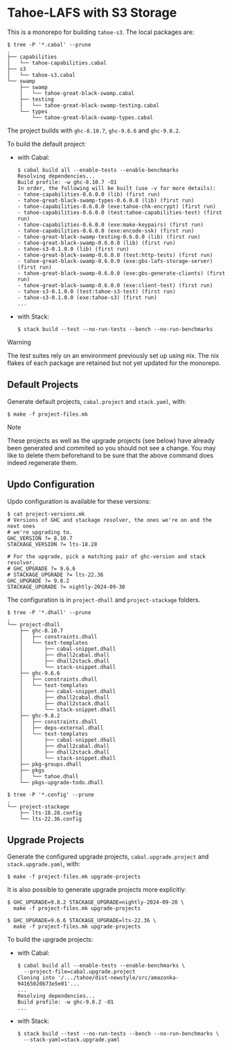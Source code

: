 # Tahoe-LAFS with S3 Storage

This is a monorepo for building `tahoe-s3`. The local packages are:

```
$ tree -P '*.cabal' --prune
.
├── capabilities
│   └── tahoe-capabilities.cabal
├── s3
│   └── tahoe-s3.cabal
└── swamp
    ├── swamp
    │   └── tahoe-great-black-swamp.cabal
    ├── testing
    │   └── tahoe-great-black-swamp-testing.cabal
    └── types
        └── tahoe-great-black-swamp-types.cabal
```

The project builds with `ghc-8.10.7`, `ghc-9.6.6` and `ghc-9.8.2`.

To build the default project:

* with Cabal:

    ```
    $ cabal build all --enable-tests --enable-benchmarks
    Resolving dependencies...
    Build profile: -w ghc-8.10.7 -O1
    In order, the following will be built (use -v for more details):
    - tahoe-capabilities-0.6.0.0 (lib) (first run)
    - tahoe-great-black-swamp-types-0.6.0.0 (lib) (first run)
    - tahoe-capabilities-0.6.0.0 (exe:tahoe-chk-encrypt) (first run)
    - tahoe-capabilities-0.6.0.0 (test:tahoe-capabilities-test) (first run)
    - tahoe-capabilities-0.6.0.0 (exe:make-keypairs) (first run)
    - tahoe-capabilities-0.6.0.0 (exe:encode-ssk) (first run)
    - tahoe-great-black-swamp-testing-0.6.0.0 (lib) (first run)
    - tahoe-great-black-swamp-0.6.0.0 (lib) (first run)
    - tahoe-s3-0.1.0.0 (lib) (first run)
    - tahoe-great-black-swamp-0.6.0.0 (test:http-tests) (first run)
    - tahoe-great-black-swamp-0.6.0.0 (exe:gbs-lafs-storage-server) (first run)
    - tahoe-great-black-swamp-0.6.0.0 (exe:gbs-generate-clients) (first run)
    - tahoe-great-black-swamp-0.6.0.0 (exe:client-test) (first run)
    - tahoe-s3-0.1.0.0 (test:tahoe-s3-test) (first run)
    - tahoe-s3-0.1.0.0 (exe:tahoe-s3) (first run)
    ...
    ```

* with Stack:

    ```
    $ stack build --test --no-run-tests --bench --no-run-benchmarks
    ```

> [!WARNING]
> The test suites rely on an environment previously set up using nix. The nix
> flakes of each package are retained but not yet updated for the monorepo.

## Default Projects

Generate default projects, `cabal.project` and `stack.yaml`, with:

```
$ make -f project-files.mk
```

> [!NOTE]
> These projects as well as the upgrade projects (see below) have already been
> generated and commited so you should not see a change. You may like to delete
> them beforehand to be sure that the above command does indeed regenerate them.

## Updo Configuration

Updo configuration is available for these versions:

```make
$ cat project-versions.mk
# Versions of GHC and stackage resolver, the ones we're on and the next ones
# we're upgrading to.
GHC_VERSION ?= 8.10.7
STACKAGE_VERSION ?= lts-18.28

# For the upgrade, pick a matching pair of ghc-version and stack resolver.
# GHC_UPGRADE ?= 9.6.6
# STACKAGE_UPGRADE ?= lts-22.36
GHC_UPGRADE ?= 9.8.2
STACKAGE_UPGRADE ?= nightly-2024-09-30
```

The configuration is in `project-dhall` and `project-stackage` folders.

```
$ tree -P '*.dhall' --prune
.
└── project-dhall
    ├── ghc-8.10.7
    │   ├── constraints.dhall
    │   └── text-templates
    │       ├── cabal-snippet.dhall
    │       ├── dhall2cabal.dhall
    │       ├── dhall2stack.dhall
    │       └── stack-snippet.dhall
    ├── ghc-9.6.6
    │   ├── constraints.dhall
    │   └── text-templates
    │       ├── cabal-snippet.dhall
    │       ├── dhall2cabal.dhall
    │       ├── dhall2stack.dhall
    │       └── stack-snippet.dhall
    ├── ghc-9.8.2
    │   ├── constraints.dhall
    │   ├── deps-external.dhall
    │   └── text-templates
    │       ├── cabal-snippet.dhall
    │       ├── dhall2cabal.dhall
    │       ├── dhall2stack.dhall
    │       └── stack-snippet.dhall
    ├── pkg-groups.dhall
    ├── pkgs
    │   └── tahoe.dhall
    └── pkgs-upgrade-todo.dhall
```

```
$ tree -P '*.config' --prune
.
└── project-stackage
    ├── lts-18.28.config
    └── lts-22.36.config
```

## Upgrade Projects

Generate the configured upgrade projects, `cabal.upgrade.project` and
`stack.upgrade.yaml`, with:

```
$ make -f project-files.mk upgrade-projects
```

It is also possible to generate upgrade projects more explicitly:

```
$ GHC_UPGRADE=9.8.2 STACKAGE_UPGRADE=nightly-2024-09-20 \
  make -f project-files.mk upgrade-projects

$ GHC_UPGRADE=9.6.6 STACKAGE_UPGRADE=lts-22.36 \
  make -f project-files.mk upgrade-projects
```

To build the upgrade projects:

* with Cabal:

    ```
    $ cabal build all --enable-tests --enable-benchmarks \
      --project-file=cabal.upgrade.project
    Cloning into '/.../tahoe/dist-newstyle/src/amazonka-94165020b73e5e01'...
    ...
    Resolving dependencies...
    Build profile: -w ghc-9.8.2 -O1
    ...
    ```

* with Stack:

    ```
    $ stack build --test --no-run-tests --bench --no-run-benchmarks \
      --stack-yaml=stack.upgrade.yaml
    ```
